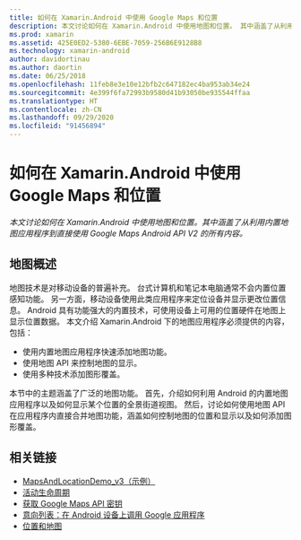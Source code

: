 ```yaml
---
title: 如何在 Xamarin.Android 中使用 Google Maps 和位置
description: 本文讨论如何在 Xamarin.Android 中使用地图和位置。 其中涵盖了从利用内置地图应用程序到直接使用 Google Maps Android API V2 的所有内容。
ms.prod: xamarin
ms.assetid: 425E0ED2-5380-6EBE-7059-256B6E9128B8
ms.technology: xamarin-android
author: davidortinau
ms.author: daortin
ms.date: 06/25/2018
ms.openlocfilehash: 11feb8e3e10e12bfb2c647182ec4ba953ab34e24
ms.sourcegitcommit: 4e399f6fa72993b9580d41b93050be935544ffaa
ms.translationtype: HT
ms.contentlocale: zh-CN
ms.lasthandoff: 09/29/2020
ms.locfileid: "91456894"
---
```

# <a name="how-to-use-google-maps-and-location-with-xamarinandroid"></a>如何在 Xamarin.Android 中使用 Google Maps 和位置

_本文讨论如何在 Xamarin.Android 中使用地图和位置。其中涵盖了从利用内置地图应用程序到直接使用 Google Maps Android API V2 的所有内容。_

## <a name="maps-overview"></a>地图概述

地图技术是对移动设备的普遍补充。 台式计算机和笔记本电脑通常不会内置位置感知功能。 另一方面，移动设备使用此类应用程序来定位设备并显示更改位置信息。 Android 具有功能强大的内置技术，可使用设备上可用的位置硬件在地图上显示位置数据。 本文介绍 Xamarin.Android 下的地图应用程序必须提供的内容，包括： 

- 使用内置地图应用程序快速添加地图功能。
- 使用地图 API 来控制地图的显示。
- 使用多种技术添加图形覆盖。

本节中的主题涵盖了广泛的地图功能。
首先，介绍如何利用 Android 的内置地图应用程序以及如何显示某个位置的全景街道视图。 然后，讨论如何使用地图 API 在应用程序内直接合并地图功能，涵盖如何控制地图的位置和显示以及如何添加图形覆盖。

## <a name="related-links"></a>相关链接

- [MapsAndLocationDemo_v3（示例）](/samples/xamarin/monodroid-samples/mapsandlocationdemo-v3)
- [活动生命周期](~/android/app-fundamentals/activity-lifecycle/index.md)
- [获取 Google Maps API 密钥](~/android/platform/maps-and-location/maps/obtaining-a-google-maps-api-key.md)
- [意向列表：在 Android 设备上调用 Google 应用程序](https://developer.android.com/guide/appendix/g-app-intents.html)
- [位置和地图](https://developer.android.com/guide/topics/location/index.html)